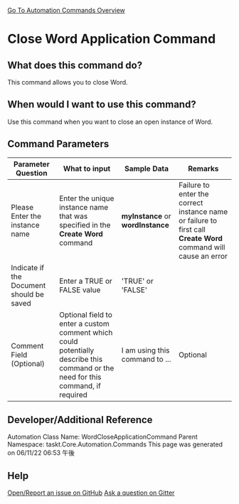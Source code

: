 <!--TITLE: Close Word Application Command -->
<!-- SUBTITLE: a command in the Word Commands group. -->
[Go To Automation Commands Overview](/automation-commands.md)


# Close Word Application Command


## What does this command do?
This command allows you to close Word.


## When would I want to use this command?
Use this command when you want to close an open instance of Word.


## Command Parameters
| Parameter Question   	| What to input  	|  Sample Data 	| Remarks  	|
| ---                    | ---               | ---           | ---       |
|Please Enter the instance name|Enter the unique instance name that was specified in the **Create Word** command|**myInstance** or **wordInstance**|Failure to enter the correct instance name or failure to first call **Create Word** command will cause an error|
|Indicate if the Document should be saved|Enter a TRUE or FALSE value|'TRUE' or 'FALSE'||
|Comment Field (Optional)|Optional field to enter a custom comment which could potentially describe this command or the need for this command, if required|I am using this command to ...|Optional|








## Developer/Additional Reference
Automation Class Name: WordCloseApplicationCommand
Parent Namespace: taskt.Core.Automation.Commands
This page was generated on 06/11/22 06:53 午後


## Help
[Open/Report an issue on GitHub](https://github.com/saucepleez/taskt/issues/new)
[Ask a question on Gitter](https://gitter.im/taskt-rpa/Lobby)

